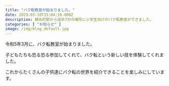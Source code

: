 ```yaml
---
title: "バク転教室が始まりました。"
date: 2023-03-10T15:04:10.000Z
description: 錦糸町駅から徒歩7分の場所に小学生向けのバク転教室ができました。
categories: [ "お知らせ" ]
image: /img/blog_default.jpg
---
```


令和5年3月に、バク転教室が始まりました。

子どもたちも恐る恐る参加してくれて、バク転という新しい技を体験してくれました。

これからたくさんの子供達にバク転の世界を紹介できることを楽しみにしています。
